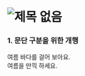 # ![제목 없음](https://github.com/user-attachments/assets/9f536685-5bd8-4f9e-8d41-b944fc23667d)

### 1. 문단 구분을 위한 개행
여름 바다를 걸어 보아요.  
여름을 만끽 하세요.
